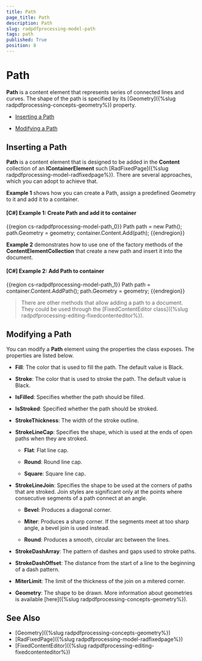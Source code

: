 ```yaml
---
title: Path
page_title: Path
description: Path
slug: radpdfprocessing-model-path
tags: path
published: True
position: 8
---
```


# Path



__Path__ is a content element that represents series of connected lines and curves. The shape of the path is specified by its [Geometry]({%slug radpdfprocessing-concepts-geometry%}) property.
      

* [Inserting a Path](#inserting-a-path)

* [Modifying a Path](#modifying-a-path)

## Inserting a Path

__Path__ is a content element that is designed to be added in the __Content__ collection of an __IContainerElement__ such [RadFixedPage]({%slug radpdfprocessing-model-radfixedpage%}). There are several approaches, which you can adopt to achieve that.
        

__Example 1__ shows how you can create a Path, assign a predefined Geometry to it and add it to a container.
        

#### __[C#] Example 1: Create Path and add it to container__

{{region cs-radpdfprocessing-model-path_0}}
	Path path = new Path();
	path.Geometry = geometry;
	container.Content.Add(path);
{{endregion}}



__Example 2__ demonstrates how to use one of the factory methods of the __ContentElementCollection__ that create a new path and insert it into the document.
        

#### __[C#] Example 2: Add Path to container__

{{region cs-radpdfprocessing-model-path_1}}
	Path path = container.Content.AddPath();
	path.Geometry = geometry;
{{endregion}}



>There are other methods that allow adding a path to a document. They could be used through the [FixedContentEditor class]({%slug radpdfprocessing-editing-fixedcontenteditor%}).
          

## Modifying a Path

You can modify a __Path__ element using the properties the class exposes. The properties are listed below.
        

* __Fill__: The color that is used to fill the path. The default value is Black.
            

* __Stroke__: The color that is used to stroke the path. The default value is Black.
            

* __IsFilled__: Specifies whether the path should be filled.
            

* __IsStroked__: Specified whether the path should be stroked.
            

* __StrokeThickness__: The width of the stroke outline.
            

* __StrokeLineCap__: Specifies the shape, which is used at the ends of open paths when they are stroked.
            

	* __Flat__: Flat line cap.
	
	* __Round__: Round line cap.

	* __Square__: Square line cap.
                

* __StrokeLineJoin__: Specifies the shape to be used at the corners of paths that are stroked. Join styles are significant only at the points where consecutive segments of a path connect at an angle.
            

	* __Bevel__: Produces a diagonal corner.
	            
	
	* __Miter__: Produces a sharp corner. If the segments meet at too sharp angle, a bevel join is used instead.
	            
	
	* __Round__: Produces a smooth, circular arc between the lines.
                

* __StrokeDashArray__: The pattern of dashes and gaps used to stroke paths.
            

* __StrokeDashOffset__: The distance from the start of a line to the beginning of a dash pattern.
            

* __MiterLimit__: The limit of the thickness of the join on a mitered corner.
            

* __Geometry__: The shape to be drawn. More information about geometries is available [here]({%slug radpdfprocessing-concepts-geometry%}).
            

## See Also

 * [Geometry]({%slug radpdfprocessing-concepts-geometry%})
 * [RadFixedPage]({%slug radpdfprocessing-model-radfixedpage%})
 * [FixedContentEditor]({%slug radpdfprocessing-editing-fixedcontenteditor%})
